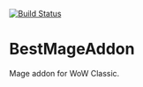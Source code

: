 [![Build Status](https://travis-ci.com/Immueggpain/BestMageAddon.svg?branch=master)](https://travis-ci.com/Immueggpain/BestMageAddon)

# BestMageAddon

Mage addon for WoW Classic.